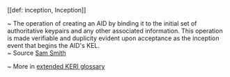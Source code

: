 [[def: inception, Inception]]

~ The operation of creating an AID by binding it to the initial set of authoritative keypairs and any other associated information. This operation is made verifiable and duplicity evident upon acceptance as the inception event that begins the AID's KEL.  
~ Source [Sam Smith](https://github.com/WebOfTrust/ietf-keri/blob/main/draft-ssmith-keri.md#basic-terminology)

~ More in <a href="https://weboftrust.github.io/WOT-terms/docs/glossary/inception">extended KERI glossary</a>
